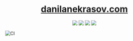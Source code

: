 <h1 align="center">
    <a href="https://danilanekrasov.com/">danilanekrasov.com</a>
</h1>

<p align="center">
    <a href="https://github.com/danilanekrasov/danilanekrasov.github.io/commits/" title="last commit"><img src="https://img.shields.io/github/last-commit/danilanekrasov/danilanekrasov.github.io?style=flat"></a>
   <a href="https://github.com/danilanekrasov/danilanekrasov.github.io/commits/" title="commit activity"><img src="https://img.shields.io/github/commit-activity/m/danilanekrasov/danilanekrasov.github.io?style=flat"></a>  
  <a href="https://github.com/danilanekrasov/danilanekrasov.github.io/actions?query=workflow%3ACI" title="build status"><img src="https://github.com/danilanekrasov/danilanekrasov.github.ioworkflows/CI/badge.svg"></a>
  <a href="https://github.com/danilanekrasov/danilanekrasov.github.io/blob/master/LICENSE" title="license"><img src="https://img.shields.io/github/license/danilanekrasov/danilanekrasov.github.io"></a>
  
  
  
  ![CI](https://github.com/danilanekrasov/danilanekrasov.github.io/workflows/CI/badge.svg)
